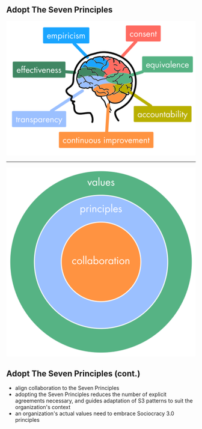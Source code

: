 ## Adopt The Seven Principles

![inline,fit](img/general/s3-principles.png)

---

![right,fit](img/collaboration-values/values-step3.png)

## Adopt The Seven Principles (cont.)

* align collaboration to the Seven Principles
* adopting the Seven Principles reduces the number of explicit agreements necessary, and guides adaptation of S3 patterns to suit the organization's context
* an organization's actual values need to embrace Sociocracy 3.0 principles
